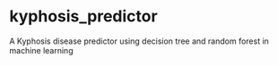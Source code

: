 # kyphosis_predictor
 A Kyphosis disease predictor using decision tree and random forest in machine learning
